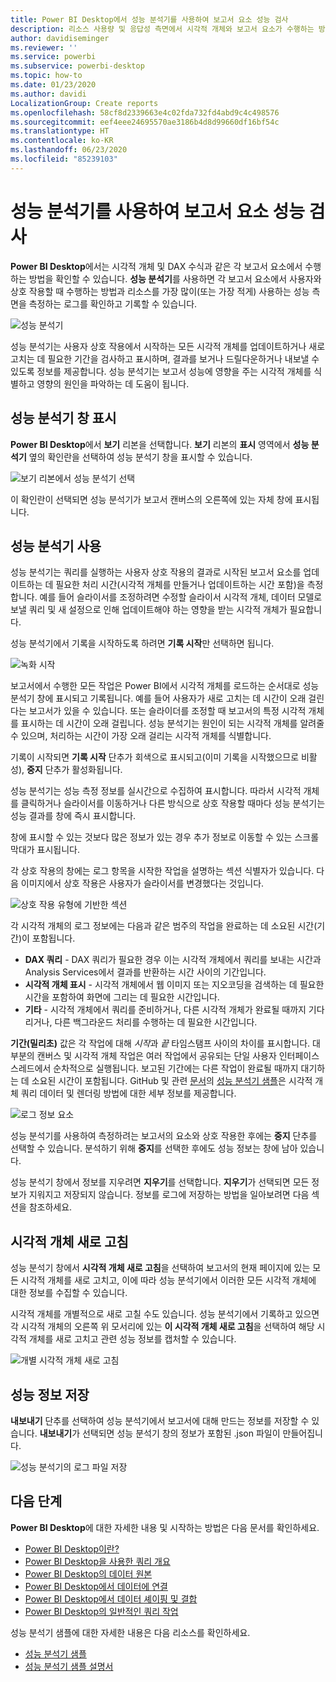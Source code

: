 ```yaml
---
title: Power BI Desktop에서 성능 분석기를 사용하여 보고서 요소 성능 검사
description: 리소스 사용량 및 응답성 측면에서 시각적 개체와 보고서 요소가 수행하는 방법을 알아봅니다.
author: davidiseminger
ms.reviewer: ''
ms.service: powerbi
ms.subservice: powerbi-desktop
ms.topic: how-to
ms.date: 01/23/2020
ms.author: davidi
LocalizationGroup: Create reports
ms.openlocfilehash: 58cf8d2339663e4c02fda732fd4abd9c4c498576
ms.sourcegitcommit: eef4eee24695570ae3186b4d8d99660df16bf54c
ms.translationtype: HT
ms.contentlocale: ko-KR
ms.lasthandoff: 06/23/2020
ms.locfileid: "85239103"
---
```

# <a name="use-performance-analyzer-to-examine-report-element-performance"></a>성능 분석기를 사용하여 보고서 요소 성능 검사

**Power BI Desktop**에서는 시각적 개체 및 DAX 수식과 같은 각 보고서 요소에서 수행하는 방법을 확인할 수 있습니다. **성능 분석기**를 사용하면 각 보고서 요소에서 사용자와 상호 작용할 때 수행하는 방법과 리소스를 가장 많이(또는 가장 적게) 사용하는 성능 측면을 측정하는 로그를 확인하고 기록할 수 있습니다.

![성능 분석기](media/desktop-performance-analyzer/performance-analyzer-01.png)

성능 분석기는 사용자 상호 작용에서 시작하는 모든 시각적 개체를 업데이트하거나 새로 고치는 데 필요한 기간을 검사하고 표시하며, 결과를 보거나 드릴다운하거나 내보낼 수 있도록 정보를 제공합니다. 성능 분석기는 보고서 성능에 영향을 주는 시각적 개체를 식별하고 영향의 원인을 파악하는 데 도움이 됩니다.

## <a name="displaying-the-performance-analyzer-pane"></a>성능 분석기 창 표시

**Power BI Desktop**에서 **보기** 리본을 선택합니다. **보기** 리본의 **표시** 영역에서 **성능 분석기** 옆의 확인란을 선택하여 성능 분석기 창을 표시할 수 있습니다.

![보기 리본에서 성능 분석기 선택](media/desktop-performance-analyzer/performance-analyzer-02.png)

이 확인란이 선택되면 성능 분석기가 보고서 캔버스의 오른쪽에 있는 자체 창에 표시됩니다.

## <a name="using-performance-analyzer"></a>성능 분석기 사용

성능 분석기는 쿼리를 실행하는 사용자 상호 작용의 결과로 시작된 보고서 요소를 업데이트하는 데 필요한 처리 시간(시각적 개체를 만들거나 업데이트하는 시간 포함)을 측정합니다. 예를 들어 슬라이서를 조정하려면 수정할 슬라이서 시각적 개체, 데이터 모델로 보낼 쿼리 및 새 설정으로 인해 업데이트해야 하는 영향을 받는 시각적 개체가 필요합니다. 

성능 분석기에서 기록을 시작하도록 하려면 **기록 시작**만 선택하면 됩니다.

![녹화 시작](media/desktop-performance-analyzer/performance-analyzer-03.png)

보고서에서 수행한 모든 작업은 Power BI에서 시각적 개체를 로드하는 순서대로 성능 분석기 창에 표시되고 기록됩니다. 예를 들어 사용자가 새로 고치는 데 시간이 오래 걸린다는 보고서가 있을 수 있습니다. 또는 슬라이더를 조정할 때 보고서의 특정 시각적 개체를 표시하는 데 시간이 오래 걸립니다. 성능 분석기는 원인이 되는 시각적 개체를 알려줄 수 있으며, 처리하는 시간이 가장 오래 걸리는 시각적 개체를 식별합니다. 

기록이 시작되면 **기록 시작** 단추가 회색으로 표시되고(이미 기록을 시작했으므로 비활성), **중지** 단추가 활성화됩니다. 

성능 분석기는 성능 측정 정보를 실시간으로 수집하여 표시합니다. 따라서 시각적 개체를 클릭하거나 슬라이서를 이동하거나 다른 방식으로 상호 작용할 때마다 성능 분석기는 성능 결과를 창에 즉시 표시합니다.

창에 표시할 수 있는 것보다 많은 정보가 있는 경우 추가 정보로 이동할 수 있는 스크롤 막대가 표시됩니다.

각 상호 작용의 창에는 로그 항목을 시작한 작업을 설명하는 섹션 식별자가 있습니다. 다음 이미지에서 상호 작용은 사용자가 슬라이서를 변경했다는 것입니다.

![상호 작용 유형에 기반한 섹션](media/desktop-performance-analyzer/performance-analyzer-04.png)

각 시각적 개체의 로그 정보에는 다음과 같은 범주의 작업을 완료하는 데 소요된 시간(기간)이 포함됩니다.

* **DAX 쿼리** - DAX 쿼리가 필요한 경우 이는 시각적 개체에서 쿼리를 보내는 시간과 Analysis Services에서 결과를 반환하는 시간 사이의 기간입니다.
* **시각적 개체 표시** - 시각적 개체에서 웹 이미지 또는 지오코딩을 검색하는 데 필요한 시간을 포함하여 화면에 그리는 데 필요한 시간입니다. 
* **기타** - 시각적 개체에서 쿼리를 준비하거나, 다른 시각적 개체가 완료될 때까지 기다리거나, 다른 백그라운드 처리를 수행하는 데 필요한 시간입니다.

**기간(밀리초)** 값은 각 작업에 대해 *시작*과 *끝* 타임스탬프 사이의 차이를 표시합니다. 대부분의 캔버스 및 시각적 개체 작업은 여러 작업에서 공유되는 단일 사용자 인터페이스 스레드에서 순차적으로 실행됩니다. 보고된 기간에는 다른 작업이 완료될 때까지 대기하는 데 소요된 시간이 포함됩니다. GitHub 및 관련 [문서](https://github.com/microsoft/powerbi-desktop-samples/tree/master/Performance%20Analyzer)의 [성능 분석기 샘플](https://github.com/microsoft/powerbi-desktop-samples/blob/master/Performance%20Analyzer/Power%20BI%20Performance%20Analyzer%20Export%20File%20Format.docx)은 시각적 개체 쿼리 데이터 및 렌더링 방법에 대한 세부 정보를 제공합니다.


![로그 정보 요소](media/desktop-performance-analyzer/performance-analyzer-06.png)

성능 분석기를 사용하여 측정하려는 보고서의 요소와 상호 작용한 후에는 **중지** 단추를 선택할 수 있습니다. 분석하기 위해 **중지**를 선택한 후에도 성능 정보는 창에 남아 있습니다.

성능 분석기 창에서 정보를 지우려면 **지우기**를 선택합니다. **지우기**가 선택되면 모든 정보가 지워지고 저장되지 않습니다. 정보를 로그에 저장하는 방법을 일아보려면 다음 섹션을 참조하세요. 

## <a name="refreshing-visuals"></a>시각적 개체 새로 고침

성능 분석기 창에서 **시각적 개체 새로 고침**을 선택하여 보고서의 현재 페이지에 있는 모든 시각적 개체를 새로 고치고, 이에 따라 성능 분석기에서 이러한 모든 시각적 개체에 대한 정보를 수집할 수 있습니다.

시각적 개체를 개별적으로 새로 고칠 수도 있습니다. 성능 분석기에서 기록하고 있으면 각 시각적 개체의 오른쪽 위 모서리에 있는 **이 시각적 개체 새로 고침**을 선택하여 해당 시각적 개체를 새로 고치고 관련 성능 정보를 캡처할 수 있습니다.

![개별 시각적 개체 새로 고침](media/desktop-performance-analyzer/performance-analyzer-07.png)

## <a name="saving-performance-information"></a>성능 정보 저장

**내보내기** 단추를 선택하여 성능 분석기에서 보고서에 대해 만드는 정보를 저장할 수 있습니다. **내보내기**가 선택되면 성능 분석기 창의 정보가 포함된 .json 파일이 만들어집니다. 

![성능 분석기의 로그 파일 저장](media/desktop-performance-analyzer/performance-analyzer-05.png)


## <a name="next-steps"></a>다음 단계
**Power BI Desktop**에 대한 자세한 내용 및 시작하는 방법은 다음 문서를 확인하세요.

* [Power BI Desktop이란?](../fundamentals/desktop-what-is-desktop.md)
* [Power BI Desktop을 사용한 쿼리 개요](../transform-model/desktop-query-overview.md)
* [Power BI Desktop의 데이터 원본](../connect-data/desktop-data-sources.md)
* [Power BI Desktop에서 데이터에 연결](../connect-data/desktop-connect-to-data.md)
* [Power BI Desktop에서 데이터 셰이핑 및 결합](../connect-data/desktop-shape-and-combine-data.md)
* [Power BI Desktop의 일반적인 쿼리 작업](../transform-model/desktop-common-query-tasks.md)   

성능 분석기 샘플에 대한 자세한 내용은 다음 리소스를 확인하세요.

* [성능 분석기 샘플](https://github.com/microsoft/powerbi-desktop-samples/tree/master/Performance%20Analyzer)
* [성능 분석기 샘플 설명서](https://github.com/microsoft/powerbi-desktop-samples/blob/master/Performance%20Analyzer/Power%20BI%20Performance%20Analyzer%20Export%20File%20Format.docx)
